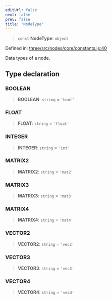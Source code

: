 ```yaml
---
editUrl: false
next: false
prev: false
title: "NodeType"
---
```


> `const` **NodeType**: `object`

Defined in: [three/src/nodes/core/constants.js:40](https://github.com/DefinitelyMaybe/three-i18n/blob/fa57b79433d1c349ffb23a78727299c8d4190136/three/src/nodes/core/constants.js#L40)

Data types of a node.

## Type declaration

### BOOLEAN

> **BOOLEAN**: `string` = `'bool'`

### FLOAT

> **FLOAT**: `string` = `'float'`

### INTEGER

> **INTEGER**: `string` = `'int'`

### MATRIX2

> **MATRIX2**: `string` = `'mat2'`

### MATRIX3

> **MATRIX3**: `string` = `'mat3'`

### MATRIX4

> **MATRIX4**: `string` = `'mat4'`

### VECTOR2

> **VECTOR2**: `string` = `'vec2'`

### VECTOR3

> **VECTOR3**: `string` = `'vec3'`

### VECTOR4

> **VECTOR4**: `string` = `'vec4'`
